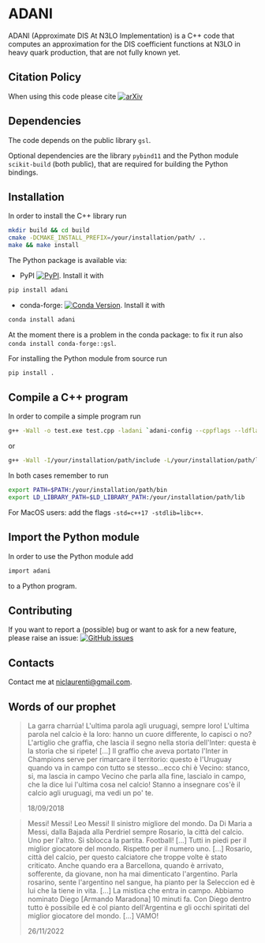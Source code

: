 # ADANI

ADANI (Approximate DIS At N3LO Implementation) is a C++ code that computes an approximation for the DIS coefficient functions at N3LO in heavy quark production, that are not fully known yet.

## Citation Policy

When using this code please cite [![arXiv](https://img.shields.io/badge/arXiv-2401.12139-b31b1b?labelColor=222222)](https://arxiv.org/abs/2401.12139)

## Dependencies

The code depends on the public library ```gsl```.

Optional dependencies are the library ```pybind11``` and the Python module ```scikit-build``` (both public), that are required for building the Python bindings.

## Installation

In order to install the C++ library run
```bash
mkdir build && cd build
cmake -DCMAKE_INSTALL_PREFIX=/your/installation/path/ ..
make && make install
```

The Python package is available via:
- PyPI <a href="https://pypi.org/project/adani/"><img alt="PyPI" src="https://img.shields.io/pypi/v/adani"/></a>. Install it with
```bash
pip install adani
```
- conda-forge: [![Conda Version](https://img.shields.io/conda/vn/conda-forge/adani.svg)](https://anaconda.org/conda-forge/adani).
Install it with
```bash
conda install adani
```
At the moment there is a problem in the conda package: to fix it run also ```conda install conda-forge::gsl```.

For installing the Python module from source run
```bash
pip install .
```

## Compile a C++ program

In order to compile a simple program run
```bash
g++ -Wall -o test.exe test.cpp -ladani `adani-config --cppflags --ldflags --cxxflags`
```
or
```bash
g++ -Wall -I/your/installation/path/include -L/your/installation/path/lib/ -o test.exe test.cpp -ladani
```
In both cases remember to run
```bash
export PATH=$PATH:/your/installation/path/bin
export LD_LIBRARY_PATH=$LD_LIBRARY_PATH:/your/installation/path/lib
```
For MacOS users: add the flags ```-std=c++17 -stdlib=libc++```.

## Import the Python module

In order to use the Python module add
```bash
import adani
```
to a Python program.

## Contributing

If you want to report a (possible) bug or want to ask for a new feature, please raise an issue: <a href="https://github.com/niclaurenti/adani/issues"><img alt="GitHub issues" src="https://img.shields.io/github/issues/niclaurenti/adani"/></a>


## Contacts

Contact me at niclaurenti@gmail.com.

## Words of our prophet

> La garra charrúa! L'ultima parola agli uruguagi, sempre loro! L'ultima parola nel calcio è la loro: hanno un cuore differente, lo capisci o no? L'artiglio che graffia,
> che lascia il segno nella storia dell'Inter: questa è la storia che si ripete! [...] Il graffio che aveva portato l'Inter in Champions serve per rimarcare il territorio:
> questo è l'Uruguay quando va in campo con tutto se stesso...ecco chi è Vecino: stanco, si, ma lascia in campo Vecino che parla alla fine, lascialo in campo, che la dice
> lui l'ultima cosa nel calcio! Stanno a insegnare cos'è il calcio agli uruguagi, ma vedi un po' te.
>
> 18/09/2018

> Messi! Messi! Leo Messi! Il sinistro migliore del mondo. Da Di Maria a Messi, dalla Bajada alla Perdriel sempre Rosario, la città del calcio. Uno per l'altro. Si sblocca
> la partita. Football! [...] Tutti in piedi per il miglior giocatore del mondo. Rispetto per il numero uno. [...] Rosario, città del calcio, per questo calciatore che troppe
> volte è stato criticato. Anche quando era a Barcellona, quando è arrivato, sofferente, da giovane, non ha mai dimenticato l'argentino. Parla rosarino, sente l'argentino nel
> sangue, ha pianto per la Seleccion ed è lui che la tiene in vita. [...] La mistica che entra in campo. Abbiamo nominato Diego [Armando Maradona] 10 minuti fa. Con Diego dentro
> tutto è possibile ed è col pianto dell'Argentina e gli occhi spiritati del miglior giocatore del mondo. [...] VAMO!
>
> 26/11/2022
